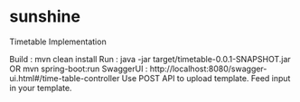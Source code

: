 # sunshine
Timetable Implementation 

Build : mvn clean install
Run : java -jar target/timetable-0.0.1-SNAPSHOT.jar OR mvn spring-boot:run
SwaggerUI : http://localhost:8080/swagger-ui.html#/time-table-controller Use POST API to upload template. Feed input in your template.
